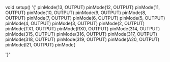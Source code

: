 void setup() '{'
pinMode(13, OUTPUT)
pinMode(12, OUTPUT)
pinMode(11, OUTPUT)
pinMode(10, OUTPUT)
pinMode(9, OUTPUT)
pinMode(8, OUTPUT)
pinMode(7, OUTPUT)
pinMode(6, OUTPUT)
pinMode(5, OUTPUT)
pinMode(4, OUTPUT)
pinMode(3, OUTPUT)
pinMode(2, OUTPUT)
pinMode(TX1, OUTPUT)
pinMode(RX0, OUTPUT)
pinMode(314, OUTPUT)
pinMode(315, OUTPUT)
pinMode(316, OUTPUT)
pinMode(317, OUTPUT)
pinMode(318, OUTPUT)
pinMode(319, OUTPUT)
pinMode(A20, OUTPUT)
pinMode(l21, OUTPUT)
pinMode(


'}'
